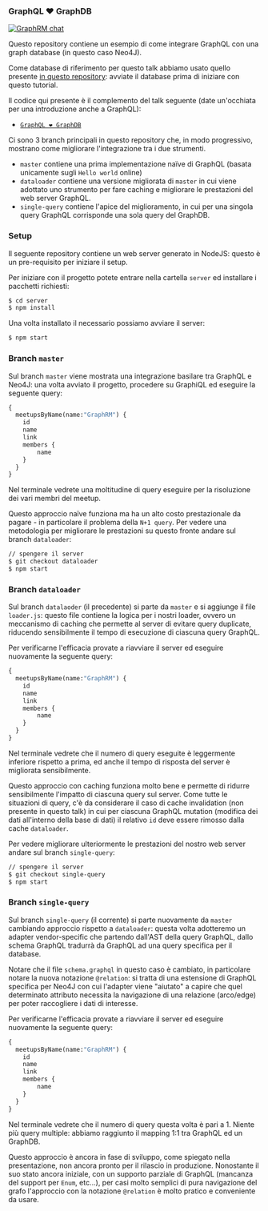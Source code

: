 ### GraphQL ❤️ GraphDB

[![GraphRM chat](http://codegardenroma.herokuapp.com/badge.svg)](http://codegardenroma.herokuapp.com/)

Questo repository contiene un esempio di come integrare GraphQL con una graph database (in questo caso Neo4J).

Come database di riferimento per questo talk abbiamo usato quello presente [in questo repository](https://github.com/GraphRM/workshop-neo4j-docker): avviate il database prima di iniziare con questo tutorial.

Il codice qui presente è il complemento del talk seguente (date un'occhiata per una introduzione anche a GraphQL):

* [`GraphQL ❤️ GraphDB`](https://www.slideshare.net/GraphRM/graphql-graphdb)

Ci sono 3 branch principali in questo repository che, in modo progressivo, mostrano come migliorare l'integrazione tra i due strumenti.

* `master` contiene una prima implementazione naïve di GraphQL (basata unicamente sugli `Hello world` online)
* `dataloader` contiene una versione migliorata di `master` in cui viene adottato uno strumento per fare caching e migliorare le prestazioni del web server GraphQL.
* `single-query` contiene l'apice del miglioramento, in cui per una singola query GraphQL corrisponde una sola query del GraphDB.

### Setup

Il seguente repository contiene un web server generato in NodeJS: questo è un pre-requisito per iniziare il setup.

Per iniziare con il progetto potete entrare nella cartella `server` ed installare i pacchetti richiesti:

```sh
$ cd server
$ npm install
```

Una volta installato il necessario possiamo avviare il server:

```sh
$ npm start
```

### Branch `master`

Sul branch `master` viene mostrata una integrazione basilare tra GraphQL e Neo4J: una volta avviato il progetto, procedere su GraphiQL ed eseguire la seguente query:

```graphql
{
  meetupsByName(name:"GraphRM") {
    id
    name
    link
    members {
        name
    }
  }
}
```

Nel terminale vedrete una moltitudine di query eseguire per la risoluzione dei vari membri del meetup.

Questo approccio naïve funziona ma ha un alto costo prestazionale da pagare - in particolare il problema della `N+1 query`.
Per vedere una metodologia per migliorare le prestazioni su questo fronte andare sul branch `dataloader`:

```sh
// spengere il server
$ git checkout dataloader
$ npm start
```

### Branch `dataloader`

Sul branch `datalaoder` (il precedente) si parte da `master` e si aggiunge il file `loader.js`: questo file contiene la logica per i nostri loader, ovvero un meccanismo di caching che permette al server di evitare query duplicate, riducendo sensibilmente il tempo di esecuzione di ciascuna query GraphQL.

Per verificarne l'efficacia provate a riavviare il server ed eseguire nuovamente la seguente query:

```graphql
{
  meetupsByName(name:"GraphRM") {
    id
    name
    link
    members {
        name
    }
  }
}
```

Nel terminale vedrete che il numero di query eseguite è leggermente inferiore rispetto a prima, ed anche il tempo di risposta del server è migliorata sensibilmente.

Questo approccio con caching funziona molto bene e permette di ridurre sensibilmente l'impatto di ciascuna query sul server. Come tutte le situazioni di query, c'è da considerare il caso di cache invalidation (non presente in questo talk) in cui per ciascuna GraphQL mutation (modifica dei dati all'interno della base di dati) il relativo `id` deve essere rimosso dalla cache `dataloader`.

Per vedere migliorare ulteriormente le prestazioni del nostro web server andare sul branch `single-query`:

```sh
// spengere il server
$ git checkout single-query
$ npm start
```

### Branch `single-query`

Sul branch `single-query` (il corrente) si parte nuovamente da `master` cambiando approccio rispetto a `dataloader`: questa volta adotteremo un adapter vendor-specific che partendo dall'AST della query GraphQL, dallo schema GraphQL tradurrà da GraphQL ad una query specifica per il database.

Notare che il file `schema.graphql` in questo caso è cambiato, in particolare notare la nuova notazione `@relation`: si tratta di una estensione di GraphQL specifica per Neo4J con cui l'adapter viene "aiutato" a capire che quel determinato attributo necessita la navigazione di una relazione (arco/edge) per poter raccogliere i dati di interesse.

Per verificarne l'efficacia provate a riavviare il server ed eseguire nuovamente la seguente query:

```graphql
{
  meetupsByName(name:"GraphRM") {
    id
    name
    link
    members {
        name
    }
  }
}
```

Nel terminale vedrete che il numero di query questa volta è pari a 1. Niente più query multiple: abbiamo raggiunto il mapping 1:1 tra GraphQL ed un GraphDB.

Questo approccio è ancora in fase di sviluppo, come spiegato nella presentazione, non ancora pronto per il rilascio in produzione.
Nonostante il suo stato ancora iniziale, con un supporto parziale di GraphQL (mancanza del support per `Enum`, etc...), per casi molto semplici di pura navigazione del grafo l'approccio con la notazione `@relation` è molto pratico e conveniente da usare.
